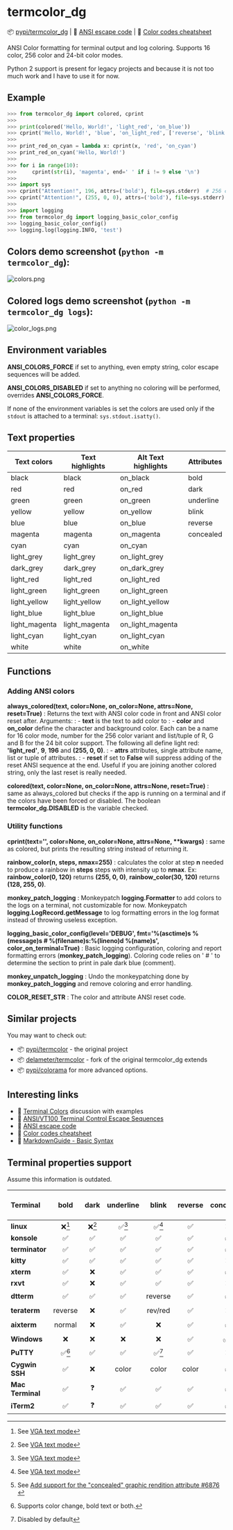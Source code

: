 termcolor_dg
============

📦 [pypi/termcolor_dg](https://pypi.python.org/pypi/termcolor_dg) |
📑 [ANSI escape code](https://en.wikipedia.org/wiki/ANSI_escape_code) |
📑 [Color codes cheatsheet](https://delameter.github.io/termcolor)

ANSI Color formatting for terminal output and log coloring. Supports 16 color, 256 color and 24-bit color modes.

Python 2 support is present for legacy projects and because it is not too much work and I have to use it for now.


Example
-------

```python
>>> from termcolor_dg import colored, cprint
>>>
>>> print(colored('Hello, World!', 'light_red', 'on_blue'))
>>> cprint('Hello, World!', 'blue', 'on_light_red', ['reverse', 'blink'])
>>>
>>> print_red_on_cyan = lambda x: cprint(x, 'red', 'on_cyan')
>>> print_red_on_cyan('Hello, World!')
>>>
>>> for i in range(10):
>>>     cprint(str(i), 'magenta', end=' ' if i != 9 else '\n')
>>>
>>> import sys
>>> cprint("Attention!", 196, attrs=('bold'), file=sys.stderr)  # 256 color mode
>>> cprint("Attention!", (255, 0, 0), attrs=('bold'), file=sys.stderr)  # 24 bit color mode
>>>
>>> import logging
>>> from termcolor_dg import logging_basic_color_config
>>> logging_basic_color_config()
>>> logging.log(logging.INFO, 'test')
```


Colors demo screenshot (`python -m termcolor_dg`):
--------------------------------------------------

![colors.png](https://gitlab.com/dngunchev/termcolor_dg/-/raw/master/colors.png "Colors demo")


Colored logs demo screenshot (`python -m termcolor_dg logs`):
-------------------------------------------------------------

![color_logs.png](https://gitlab.com/dngunchev/termcolor_dg/-/raw/master/color_logs.png "Colorized logs demo")


Environment variables
---------------------

**ANSI_COLORS_FORCE**
  if set to anything, even empty string, color escape sequences will be added.

**ANSI_COLORS_DISABLED**
  if set to anything no coloring will be performed, overrides **ANSI_COLORS_FORCE**.

If none of the environment variables is set the colors are used
only if the ``stdout`` is attached to a terminal: ``sys.stdout.isatty()``.


Text properties
---------------

| Text colors   | Text highlights | Alt Text highlights  | Attributes |
| ------------- | --------------- | -------------------- | ---------- |
| black         | black           | on_black             | bold       |
| red           | red             | on_red               | dark       |
| green         | green           | on_green             | underline  |
| yellow        | yellow          | on_yellow            | blink      |
| blue          | blue            | on_blue              | reverse    |
| magenta       | magenta         | on_magenta           | concealed  |
| cyan          | cyan            | on_cyan              |            |
| light_grey    | light_grey      | on_light_grey        |            |
| dark_grey     | dark_grey       | on_dark_grey         |            |
| light_red     | light_red       | on_light_red         |            |
| light_green   | light_green     | on_light_green       |            |
| light_yellow  | light_yellow    | on_light_yellow      |            |
| light_blue    | light_blue      | on_light_blue        |            |
| light_magenta | light_magenta   | on_light_magenta     |            |
| light_cyan    | light_cyan      | on_light_cyan        |            |
| white         | white           | on_white             |            |


Functions
---------

### Adding ANSI colors

**always_colored(text, color=None, on_color=None, attrs=None, reset=True)**
:   Returns the text with ANSI color code in front and ANSI color reset after. Arguments:
:   - **text** is the text to add color to
:   - **color** and **on_color** define the character and background color. Each can be a name for 16 color mode, number for the 256 color variant and list/tuple of R, G and B for the 24 bit color support. The following all define light red: **'light_red'**, **9**, **196** and **(255, 0, 0)**.
:   - **attrs** attributes, single attribute name, list or tuple of attributes.
:   - **reset** if set to **False** will suppress adding of the reset ANSI sequence at the end. Useful if you are joining another colored string, only the last reset is really needed.

**colored(text, color=None, on_color=None, attrs=None, reset=True)**
:   same as always_colored but checks if the app is running on a terminal and if the colors have been forced or disabled. The boolean **termcolor_dg.DISABLED** is the variable checked.


### Utility functions

**cprint(text='', color=None, on_color=None, attrs=None, \*\*kwargs)**
:   same as colored, but prints the resulting string instead of returning it.

**rainbow_color(n, steps, nmax=255)**
:   calculates the color at step **n** needed to produce a rainbow in **steps** steps with intensity up to **nmax**. Ex: **rainbow_color(0, 120)** returns **(255, 0, 0)**, **rainbow_color(30, 120)** returns **(128, 255, 0)**.

**monkey_patch_logging**
:   Monkeypatch **logging.Formatter** to add colors to the logs on a terminal, not customizable for now. Monkeypatch **logging.LogRecord.getMessage** to log formatting errors in the log format instead of throwing useless exception.

**logging_basic_color_config(level='DEBUG', fmt='%(asctime)s %(message)s  # %(filename)s:%(lineno)d %(name)s', color_on_terminal=True)**
:   Basic logging configuration, coloring and report formatting errors (**monkey_patch_logging**). Coloring code relies on '  # ' to determine the section to print in pale dark blue (comment).

**monkey_unpatch_logging**
:   Undo the monkeypatching done by **monkey_patch_logging** and remove coloring and error handling.

**COLOR_RESET_STR**
:   The color and attribute ANSI reset code.


## Similar projects

You may want to check out:

- 📦 [pypi/termcolor](https://pypi.python.org/pypi/termcolor) - the original project
- 📦 [delameter/termcolor](https://github.com/delameter/termcolor) - fork of the original termcolor_dg extends
- 📦 [pypi/colorama](https://pypi.org/project/colorama/) for more advanced options.


## Interesting links

- 📑 [Terminal Colors](https://github.com/termstandard/colors) discussion with examples
- 📑 [ANSI/VT100 Terminal Control Escape Sequences](https://www2.ccs.neu.edu/research/gpc/VonaUtils/vona/terminal/vtansi.htm)
- 📑 [ANSI escape code](https://en.wikipedia.org/wiki/ANSI_escape_code)
- 📑 [Color codes cheatsheet](https://delameter.github.io/termcolor)
- 📑 [MarkdownGuide - Basic Syntax](https://www.markdownguide.org/basic-syntax)


Terminal properties support
---------------------------
Assume this information is outdated.

| Terminal         |  bold  | dark | underline |  blink  | reverse | concealed | 256 colors | 24-bit color |
| :--------------- | :----: | :--: | :-------: | :-----: | :-----: | :-------: | :--------: | :----------: |
| **linux**        | ❌[^3] |❌[^3]|   ✅[^3]  |  ✅[^3] |    ✅   |     ❌    |     ❌     |      ❌      |
| **konsole**      |   ✅   |  ✅  |     ✅    |    ✅   |    ✅   |     ✅    |     ✅     |      ✅      |
| **terminator**   |   ✅   |  ✅  |     ✅    |    ✅   |    ✅   |     ✅    |     ✅     |      ✅      |
| **kitty**        |   ✅   |  ✅  |     ✅    |    ✅   |    ✅   |     ❌    |     ✅     |      ✅      |
| **xterm**        |   ✅   |  ❌  |     ✅    |    ✅   |    ✅   |     ✅    |     ✅     |      ✅      |
| **rxvt**         |   ✅   |  ❌  |     ✅    |    ✅   |    ✅   |     ❌    |     ✅     |      ❌      |
| **dtterm**       |   ✅   |  ✅  |     ✅    | reverse |    ✅   |     ✅    |     ❓     |      ❓      |
| **teraterm**     | reverse|  ❌  |     ✅    | rev/red |    ✅   |     ❌    |     ❓     |      ❓      |
| **aixterm**      | normal |  ❌  |     ✅    |    ❌   |    ✅   |     ✅    |     ❓     |      ❓      |
| **Windows**      |   ❌   |  ❌  |     ❌    |    ❌   |    ✅   |   ✅[^4]  |     ❓     |      ✅      |
| **PuTTY**        | ✅[^2] |  ✅  |     ✅    |  ✅[^1] |    ✅   |     ❌    |     ✅     |      ✅      |
| **Cygwin SSH**   |   ✅   |  ❌  |    color  |  color  |  color  |     ✅    |     ❓     |      ❓      |
| **Mac Terminal** |   ✅   |  ❓  |     ✅    |    ✅   |    ✅   |     ✅    |     ✅     |      ❓      |
| **iTerm2**       |   ✅   |  ❓  |     ✅    |    ✅   |    ✅   |     ✅    |     ✅     |      ✅      |

[^1]: Disabled by default

[^2]: Supports color change, bold text or both.

[^3]: See [VGA text mode](https://en.wikipedia.org/wiki/VGA_text_mode)

[^4]: See [Add support for the "concealed" graphic rendition attribute #6876 ](https://github.com/microsoft/terminal/issues/6876)


